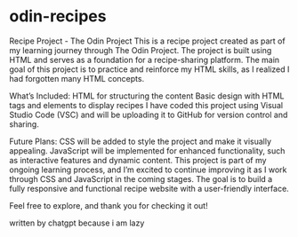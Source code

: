 # odin-recipes
Recipe Project - The Odin Project
This is a recipe project created as part of my learning journey through The Odin Project. The project is built using HTML and serves as a foundation for a recipe-sharing platform. The main goal of this project is to practice and reinforce my HTML skills, as I realized I had forgotten many HTML concepts.

What’s Included:
HTML for structuring the content
Basic design with HTML tags and elements to display recipes
I have coded this project using Visual Studio Code (VSC) and will be uploading it to GitHub for version control and sharing.

Future Plans:
CSS will be added to style the project and make it visually appealing.
JavaScript will be implemented for enhanced functionality, such as interactive features and dynamic content.
This project is part of my ongoing learning process, and I’m excited to continue improving it as I work through CSS and JavaScript in the coming stages. The goal is to build a fully responsive and functional recipe website with a user-friendly interface.

Feel free to explore, and thank you for checking it out!


written by chatgpt because i am lazy
